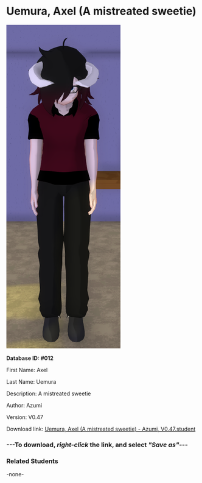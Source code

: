 # Uemura, Axel (A mistreated sweetie)

<img src="Files/Uemura, Axel (A mistreated sweetie).png" title="Uemura, Axel (A mistreated sweetie) - Azumi, V0.47">

**Database ID: #012**

First Name: Axel

Last Name: Uemura

Description: A mistreated sweetie

Author: Azumi

Version: V0.47

Download link: <a href="https://raw.githubusercontent.com/Arbiter1223/Daigaku-Gurashi-Custom-Students/master/Students/Files/Uemura%2C%20Axel%20(A%20mistreated%20sweetie)%20-%20Azumi%2C%20V0.47.student">Uemura, Axel (A mistreated sweetie) - Azumi, V0.47.student</a>

### ---**To download, _right-click_ the link, and select _"Save as"_**---

### Related Students

-none-
